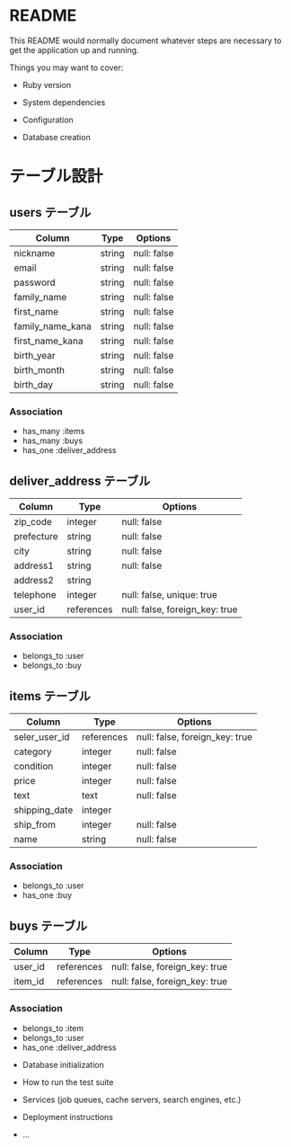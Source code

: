 # README

This README would normally document whatever steps are necessary to get the
application up and running.

Things you may want to cover:

* Ruby version

* System dependencies

* Configuration

* Database creation
# テーブル設計

## users テーブル

| Column          | Type   | Options     |
| --------------- | ------ | ----------- |
| nickname        | string | null: false |
| email           | string | null: false |
| password        | string | null: false |
| family_name     | string | null: false |
| first_name      | string | null: false |
| family_name_kana| string | null: false |
| first_name_kana | string | null: false |
| birth_year      | string | null: false |
| birth_month     | string | null: false |
| birth_day       | string | null: false |
### Association

- has_many :items
- has_many :buys
- has_one :deliver_address


## deliver_address テーブル

| Column         | Type       | Options                        |
| -------------- | ---------- | ------------------------------ |
| zip_code       | integer    | null: false                    |
| prefecture     | string     | null: false                    |
| city           | string     | null: false                    |
| address1       | string     | null: false                    |
| address2       | string     |                                |
| telephone      | integer    | null: false, unique: true      |
| user_id        | references | null: false, foreign_key: true |
### Association

- belongs_to :user
- belongs_to :buy

## items テーブル

| Column        | Type       | Options                        |
| ------------- | ---------- | ------------------------------ |
| seler_user_id | references | null: false, foreign_key: true |
| category      | integer    | null: false                    |
| condition     | integer    | null: false                    |
| price         | integer    | null: false                    |
| text          | text       | null: false                    |
| shipping_date | integer    |                                |
| ship_from     | integer    | null: false                    |
| name          | string     | null: false                    |
### Association

- belongs_to :user
- has_one :buy

## buys テーブル

| Column    | Type       | Options                        |
| --------- | ---------- | ------------------------------ |
| user_id   | references | null: false, foreign_key: true |
| item_id   | references | null: false, foreign_key: true |

### Association

- belongs_to :item
- belongs_to :user
- has_one :deliver_address

* Database initialization

* How to run the test suite

* Services (job queues, cache servers, search engines, etc.)

* Deployment instructions

* ...
